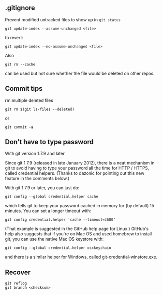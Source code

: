 ## .gitignore
Prevent modified untracked files to show up in `git status`

    git update-index --assume-unchanged <file>

to revert:

    git update-index --no-assume-unchanged <file>
    
Also 
    
    git rm --cache 
    
can be used but not sure whether the file would be deleted on other repos.

## Commit tips
rm multiple deleted files

    git rm $(git ls-files --deleted)  

or

    git commit -a 
    
    
## Don't have to type password

With git version 1.7.9 and later

Since git 1.7.9 (released in late January 2012), there is a neat mechanism in git to avoid having to type your password all the time for HTTP / HTTPS, called credential helpers. (Thanks to dazonic for pointing out this new feature in the comments below.)

With git 1.7.9 or later, you can just do:

    git config --global credential.helper cache

which tells git to keep your password cached in memory for (by default) 15 minutes. You can set a longer timeout with:

    git config credential.helper 'cache --timeout=3600'

(That example is suggested in the GitHub help page for Linux.) GitHub's help also suggests that if you're on Mac OS and used homebrew to install git, you can use the native Mac OS keystore with:

    git config --global credential.helper osxkeychain

and there is a similar helper for Windows, called git-credential-winstore.exe.

## Recover
    git reflog
    git branch <checksum>
